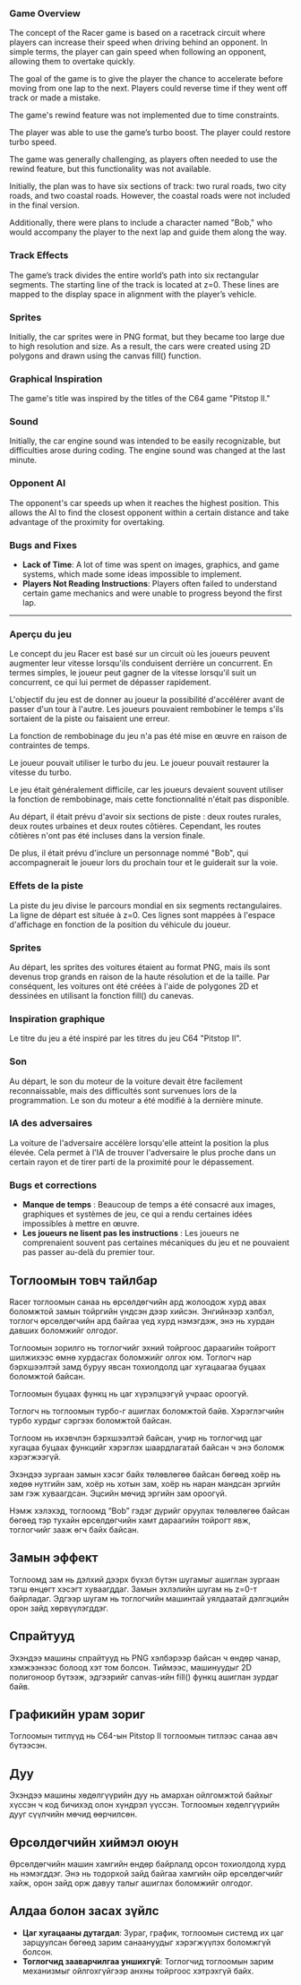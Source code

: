 ### Game Overview

The concept of the Racer game is based on a racetrack circuit where players can increase their speed when driving behind an opponent. In simple terms, the player can gain speed when following an opponent, allowing them to overtake quickly.

The goal of the game is to give the player the chance to accelerate before moving from one lap to the next. Players could reverse time if they went off track or made a mistake.

The game's rewind feature was not implemented due to time constraints.

The player was able to use the game’s turbo boost. The player could restore turbo speed.

The game was generally challenging, as players often needed to use the rewind feature, but this functionality was not available.

Initially, the plan was to have six sections of track: two rural roads, two city roads, and two coastal roads. However, the coastal roads were not included in the final version.

Additionally, there were plans to include a character named "Bob," who would accompany the player to the next lap and guide them along the way.

### Track Effects

The game’s track divides the entire world’s path into six rectangular segments. The starting line of the track is located at z=0. These lines are mapped to the display space in alignment with the player’s vehicle.

### Sprites

Initially, the car sprites were in PNG format, but they became too large due to high resolution and size. As a result, the cars were created using 2D polygons and drawn using the canvas fill() function.

### Graphical Inspiration

The game's title was inspired by the titles of the C64 game "Pitstop II."

### Sound

Initially, the car engine sound was intended to be easily recognizable, but difficulties arose during coding. The engine sound was changed at the last minute.

### Opponent AI

The opponent's car speeds up when it reaches the highest position. This allows the AI to find the closest opponent within a certain distance and take advantage of the proximity for overtaking.

### Bugs and Fixes

- **Lack of Time**: A lot of time was spent on images, graphics, and game systems, which made some ideas impossible to implement.
- **Players Not Reading Instructions**: Players often failed to understand certain game mechanics and were unable to progress beyond the first lap.

---

### Aperçu du jeu

Le concept du jeu Racer est basé sur un circuit où les joueurs peuvent augmenter leur vitesse lorsqu'ils conduisent derrière un concurrent. En termes simples, le joueur peut gagner de la vitesse lorsqu'il suit un concurrent, ce qui lui permet de dépasser rapidement.

L'objectif du jeu est de donner au joueur la possibilité d'accélérer avant de passer d'un tour à l'autre. Les joueurs pouvaient rembobiner le temps s'ils sortaient de la piste ou faisaient une erreur.

La fonction de rembobinage du jeu n'a pas été mise en œuvre en raison de contraintes de temps.

Le joueur pouvait utiliser le turbo du jeu. Le joueur pouvait restaurer la vitesse du turbo.

Le jeu était généralement difficile, car les joueurs devaient souvent utiliser la fonction de rembobinage, mais cette fonctionnalité n'était pas disponible.

Au départ, il était prévu d'avoir six sections de piste : deux routes rurales, deux routes urbaines et deux routes côtières. Cependant, les routes côtières n'ont pas été incluses dans la version finale.

De plus, il était prévu d'inclure un personnage nommé "Bob", qui accompagnerait le joueur lors du prochain tour et le guiderait sur la voie.

### Effets de la piste

La piste du jeu divise le parcours mondial en six segments rectangulaires. La ligne de départ est située à z=0. Ces lignes sont mappées à l'espace d'affichage en fonction de la position du véhicule du joueur.

### Sprites

Au départ, les sprites des voitures étaient au format PNG, mais ils sont devenus trop grands en raison de la haute résolution et de la taille. Par conséquent, les voitures ont été créées à l'aide de polygones 2D et dessinées en utilisant la fonction fill() du canevas.

### Inspiration graphique

Le titre du jeu a été inspiré par les titres du jeu C64 "Pitstop II".

### Son

Au départ, le son du moteur de la voiture devait être facilement reconnaissable, mais des difficultés sont survenues lors de la programmation. Le son du moteur a été modifié à la dernière minute.

### IA des adversaires

La voiture de l'adversaire accélère lorsqu'elle atteint la position la plus élevée. Cela permet à l'IA de trouver l'adversaire le plus proche dans un certain rayon et de tirer parti de la proximité pour le dépassement.

### Bugs et corrections

- **Manque de temps** : Beaucoup de temps a été consacré aux images, graphiques et systèmes de jeu, ce qui a rendu certaines idées impossibles à mettre en œuvre.
- **Les joueurs ne lisent pas les instructions** : Les joueurs ne comprenaient souvent pas certaines mécaniques du jeu et ne pouvaient pas passer au-delà du premier tour.  
## Тоглоомын товч тайлбар


Racer тоглоомын санаа нь өрсөлдөгчийн ард жолоодож хурд авах боломжтой замын тойргийн үндсэн дээр хийсэн. Энгийнээр хэлбэл, тоглогч өрсөлдөгчийн ард байгаа үед хурд нэмэгдэж, энэ нь хурдан давших боломжийг олгодог.

Тоглоомын зорилго нь тоглогчийг эхний тойргоос дараагийн тойрогт шилжихээс өмнө хурдасгах боломжийг олгох юм. Тоглогч нар бэрхшээлтэй замд буруу явсан тохиолдолд цаг хугацаагаа буцаах боломжтой байсан.

Тоглоомын буцаах функц нь цаг хүрэлцээгүй учраас ороогүй. 

Тоглогч нь тоглоомын турбо-г ашиглах боломжтой байв. Хэрэглэгчийн турбо хурдыг сэргээх боломжтой байсан. 

Тоглоом нь ихэвчлэн бэрхшээлтэй байсан, учир нь тоглогчид цаг хугацаа буцаах функцийг хэрэглэх шаардлагатай байсан ч энэ боломж хэрэгжээгүй.

Эхэндээ зургаан замын хэсэг байх төлөвлөгөө байсан бөгөөд хоёр нь хөдөө нутгийн зам, хоёр нь хотын зам, хоёр нь наран мандсан эргийн зам гэж хуваагдсан. Эцсийн мөчид эргийн зам ороогүй.

Нэмж хэлэхэд, тоглоомд “Bob” гэдэг дүрийг оруулах төлөвлөгөө байсан бөгөөд тэр тухайн өрсөлдөгчийн хамт дараагийн тойрогт явж, тоглогчийг зааж өгч байх байсан.

## Замын эффект

Тоглоомд зам нь дэлхий дээрх бүхэл бүтэн шугамыг ашиглан зургаан тэгш өнцөгт хэсэгт хуваагддаг. Замын эхлэлийн шугам нь z=0-т байрладаг. Эдгээр шугам нь тоглогчийн машинтай уялдаатай дэлгэцийн орон зайд хөрвүүлэгддэг.

## Спрайтууд

Эхэндээ машины спрайтууд нь PNG хэлбэрээр байсан ч өндөр чанар, хэмжээнээс болоод хэт том болсон. Тиймээс, машинуудыг 2D полигоноор бүтээж, эдгээрийг canvas-ийн fill() функц ашиглан зурдаг байв.

## Графикийн урам зориг

Тоглоомын титлүүд нь C64-ын Pitstop II тоглоомын титлээс санаа авч бүтээсэн.

## Дуу

Эхэндээ машины хөдөлгүүрийн дуу нь амархан ойлгомжтой байхыг хүссэн ч код бичихэд олон хүндрэл үүссэн. Тоглоомын хөдөлгүүрийн дууг сүүлчийн мөчид өөрчилсөн. 

## Өрсөлдөгчийн хиймэл оюун

Өрсөлдөгчийн машин хамгийн өндөр байрлалд орсон тохиолдолд хурд нь нэмэгддэг. Энэ нь тодорхой зайд байгаа хамгийн ойр өрсөлдөгчийг хайж, орон зайд орж давуу талыг ашиглах боломжийг олгодог.

## Алдаа болон засах зүйлс

- **Цаг хугацааны дутагдал**: Зураг, график, тоглоомын системд их цаг зарцуулсан бөгөөд зарим санаануудыг хэрэгжүүлэх боломжгүй болсон.
- **Тоглогчид зааварчилгаа уншихгүй**: Тоглогчид тоглоомын зарим механизмыг ойлгохгүйгээр анхны тойргоос хэтрэхгүй байх.

